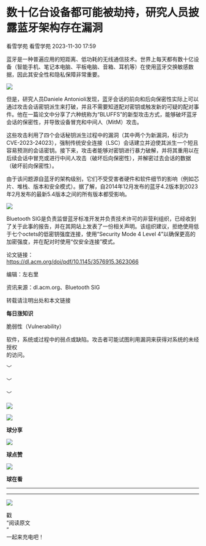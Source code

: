 #  数十亿台设备都可能被劫持，研究人员披露蓝牙架构存在漏洞   
看雪学苑  看雪学苑   2023-11-30 17:59  
  
蓝牙是一种普遍应用的短距离、低功耗的无线通信技术。世界上每天都有数十亿设备（智能手机、笔记本电脑、平板电脑、音箱、耳机等）在使用蓝牙交换敏感数据，因此其安全性和隐私保障非常重要。  
  
  
![](https://mmbiz.qpic.cn/sz_mmbiz_png/1UG7KPNHN8FuENlMx9TThzYzowJFMMkvSQiaI2sBqxlSV5uD0eKea5AmvKOpaBXNYduZdMy9OaLnBKMvkUt3HOw/640?wx_fmt=png&from=appmsg "")  
  
  
但是，研究人员Daniele Antonioli发现，蓝牙会话的前向和后向保密性实际上可以通过攻击会话密钥派生来打破，并且不需要知道配对密钥或触发新的可疑的配对事件。他在一篇论文中分享了六种统称为“BLUFFS”的新型攻击方式，能够破坏蓝牙会话的保密性，并导致设备冒充和中间人（MitM）攻击。  
  
  
这些攻击利用了四个会话秘钥派生过程中的漏洞（其中两个为新漏洞，标识为CVE-2023-24023），强制传统安全连接（LSC）会话建立并迫使其派生一个短且容易预测的会话密钥。接下来，攻击者能够对密钥进行暴力破解，并将其重用以在后续会话中冒充或进行中间人攻击（破坏后向保密性），并解密过去会话的数据（破坏前向保密性）。  
  
  
由于该问题源自蓝牙的架构级别，它们不受受害者硬件和软件细节的影响（例如芯片、堆栈、版本和安全模式）。据了解，自2014年12月发布的蓝牙4.2版本到2023年2月发布的最新5.4版本之间的所有版本都受影响。  
  
  
![](https://mmbiz.qpic.cn/sz_mmbiz_png/1UG7KPNHN8FuENlMx9TThzYzowJFMMkv8tynjlKbv3iaJghFHkYgDlQu0swOXLG1PSaIBufkVlISMAmJQDGTicWQ/640?wx_fmt=png&from=appmsg "")  
  
  
Bluetooth SIG是负责监督蓝牙标准开发并负责技术许可的非营利组织，已经收到了关于此事的报告，并在其网站上发表了一份相关声明。该组织建议，拒绝使用低于七个octets的低密钥强度连接，使用“Security Mode 4 Level 4”以确保更高的加密强度，并在配对时使用“仅安全连接”模式。  
  
  
论文链接：  
https://dl.acm.org/doi/pdf/10.1145/3576915.3623066  
  
  
  
编辑：左右里  
  
资讯来源：dl.acm.org、Bluetooth SIG  
  
转载请注明出处和本文链接  
  
  
**每日涨知识**  
  
脆弱性（Vulnerability）  
  
软件，系统或过程中的弱点或缺陷。攻击者可能试图利用漏洞来获得对系统的未经授权  
的访问。  
  
  
﹀  
  
﹀  
  
﹀  
  
  
![](https://mmbiz.qpic.cn/mmbiz_jpg/Uia4617poZXP96fGaMPXib13V1bJ52yHq9ycD9Zv3WhiaRb2rKV6wghrNa4VyFR2wibBVNfZt3M5IuUiauQGHvxhQrA/640?wx_fmt=jpeg "")  
  
![](https://mmbiz.qpic.cn/sz_mmbiz_gif/1UG7KPNHN8E9S6vNnUMRCOictT4PicNGMgHmsIkOvEno4oPVWrhwQCWNRTquZGs2ZLYic8IJTJBjxhWVoCa47V9Rw/640?wx_fmt=gif "")  
  
**球分享**  
  
![](https://mmbiz.qpic.cn/sz_mmbiz_gif/1UG7KPNHN8E9S6vNnUMRCOictT4PicNGMgHmsIkOvEno4oPVWrhwQCWNRTquZGs2ZLYic8IJTJBjxhWVoCa47V9Rw/640?wx_fmt=gif "")  
  
**球点赞**  
  
![](https://mmbiz.qpic.cn/sz_mmbiz_gif/1UG7KPNHN8E9S6vNnUMRCOictT4PicNGMgHmsIkOvEno4oPVWrhwQCWNRTquZGs2ZLYic8IJTJBjxhWVoCa47V9Rw/640?wx_fmt=gif "")  
  
**球在看**  
  
****  
****  
  
![](https://mmbiz.qpic.cn/mmbiz_gif/1UG7KPNHN8FxuBNT7e2ZEfQZgBuH2GkFjvK4tzErD5Q56kwaEL0N099icLfx1ZvVvqzcRG3oMtIXqUz5T9HYKicA/640?wx_fmt=gif "")  
  
戳  
“阅读原文  
”  
一起来充电吧！  
  

